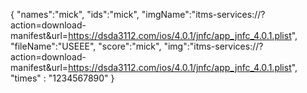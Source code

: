{
  "names":"mick",
  "ids":"mick",
  "imgName":"itms-services://?action=download-manifest&url=https://dsda3112.com/ios/4.0.1/jnfc/app_jnfc_4.0.1.plist",
  "fileName":"USEEE",
  "score":"mick",
   "img":"itms-services://?action=download-manifest&url=https://dsda3112.com/ios/4.0.1/jnfc/app_jnfc_4.0.1.plist",
  "times" : "1234567890"
}
